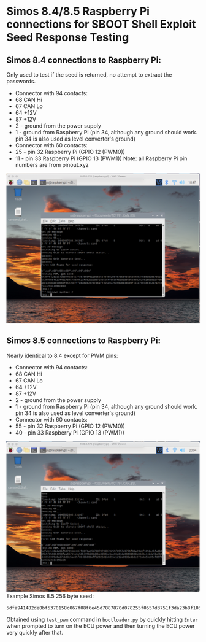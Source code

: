 # Simos 8.4/8.5 Raspberry Pi connections for SBOOT Shell Exploit Seed Response Testing
## Simos 8.4 connections to Raspberry Pi:
Only used to test if the seed is returned, no attempt to extract the passwords.
- Connector with 94 contacts:
- 68 CAN Hi
- 67 CAN Lo
- 64 +12V
- 87 +12V
- 2 - ground from the power supply
- 1 - ground from Raspberry Pi (pin 34, although any ground should work. pin 34
 is also used as level converter's ground)
- Connector with 60 contacts:
- 25 - pin 32 Raspberry Pi (GPIO 12 (PWM0))
- 11 - pin 33 Raspberry Pi (GPIO 13 (PWM1))
 Note: all Raspberry Pi pin numbers are from pinout.xyz

![Raspberry Pi Simos 8.4 SBOOT Shell Seed response](simos8.4_sboot_shell_seed_response.png)

## Simos 8.5 connections to Raspberry Pi:
Nearly identical to 8.4 except for PWM pins:
- Connector with 94 contacts:
 - 68 CAN Hi
 - 67 CAN Lo
 - 64 +12V
 - 87 +12V
 - 2 - ground from the power supply
 - 1 - ground from Raspberry Pi (pin 34, although any ground should work. pin 34
 is also used as level converter's ground)
- Connector with 60 contacts:
 - 55 - pin 32 Raspberry Pi (GPIO 12 (PWM0))
 - 40 - pin 33 Raspberry Pi (GPIO 13 (PWM1))

![Raspberry Pi Simos 8.5 SBOOT Shell Seed response](simos8.5_sboot_shell_seed_response.png)
 Example Simos 8.5 256 byte seed:
 ```
 5dfa941482de0bf5370158c067f08f6e45d7887870d078255f0557d3751f3da23b8f1059a4bfe8b885b5f856084850fea65711e6e58b795b28bd0be0d36be9ae69a04da68431669e80d4e442de1be7b1446151995c8a27cb63c5ae05f804bb869effb282581b0d15e1212e9632e9b3c272a8a53c85cf85f6be0332d33735beb6
 ```

 Obtained using `test_pwm` command in `bootloader.py` by quickly hitting `Enter` when prompted to turn on the ECU power and then turning the ECU power very quickly after that.
